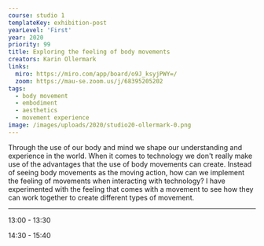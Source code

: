 ```yaml
---
course: studio 1
templateKey: exhibition-post
yearLevel: 'First'
year: 2020
priority: 99
title: Exploring the feeling of body movements
creators: Karin Ollermark
links:
  miro: https://miro.com/app/board/o9J_ksyjPWY=/
  zoom: https://mau-se.zoom.us/j/68395205202
tags:
  - body movement
  - embodiment
  - aesthetics
  - movement experience
image: /images/uploads/2020/studio20-ollermark-0.png
---
```


Through the use of our body and mind we shape our understanding and experience in the world. When it comes to technology we don't really make use of the advantages that the use of body movements can create. Instead of seeing body movements as the moving action, how can we implement the feeling of movements when interacting with technology? I have experimented with the feeling that comes with a movement to see how they can work together to create different types of movement.

---

13:00 - 13:30

14:30 - 15:40
